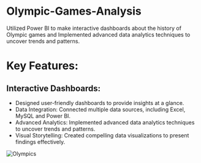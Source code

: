 # Olympic-Games-Analysis
Utilized Power BI to make interactive dashboards about the history of Olympic games and Implemented advanced data analytics techniques to uncover trends and patterns.

# Key Features:

## Interactive Dashboards:  
- Designed user-friendly dashboards to provide insights at a glance.
- Data Integration: Connected multiple data sources, including Excel, MySQL and Power BI.
- Advanced Analytics: Implemented advanced data analytics techniques to uncover trends and patterns.
- Visual Storytelling: Created compelling data visualizations to present findings effectively.

![Olympics](https://github.com/user-attachments/assets/d0b77440-522f-4f2e-bb26-ee5184bd1c3f)
